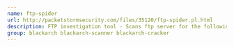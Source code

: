 ```yaml
---
name: ftp-spider
url: http://packetstormsecurity.com/files/35120/ftp-spider.pl.html
description: FTP investigation tool - Scans ftp server for the following:\ reveal entire directory tree structures, detect anonymous access, detect directories with write permissions, find user specified data within repository.
group: blackarch blackarch-scanner blackarch-cracker
---
```


